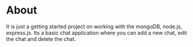 # About
It is just a getting started project on working with the mongoDB, node.js, express.js. Its a basic chat application where you can add a new chat, edit the chat and delete the chat.
